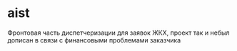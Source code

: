 # aist

Фронтовая часть диспетчеризации для заявок ЖКХ, проект так и небыл дописан в связи с финансовыми проблемами заказчика

